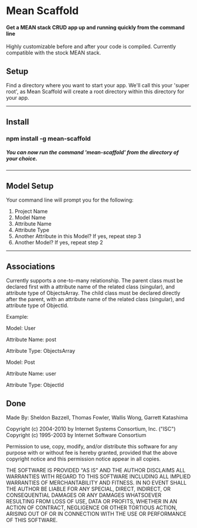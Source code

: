 <h1>Mean Scaffold</h1>
<h4>Get a MEAN stack CRUD app up and running quickly from the command line</h4>
<p>Highly customizable before and after your code is compiled. Currently compatible with the stock MEAN stack.</p>
<h2>Setup</h2>
<p>Find a directory where you want to start your app. We'll call this your 'super root', as Mean Scaffold will create a root directory within this directory for your app.<p>
<hr>
<h2>Install</h2>
<h3>npm install -g mean-scaffold</h3>
<h5>You can now run the command 'mean-scaffold' from the directory of your choice.</h5>
<hr>
<h2>Model Setup</h2>
<p>Your command line will prompt you for the following:</p>
<ol>
  <li>Project Name</li>
  <li>Model Name</li>
  <li>Attribute Name</li>
  <li>Attribute Type</li>
  <li>Another Attribute in this Model? If yes, repeat step 3</li>
  <li>Another Model? If yes, repeat step 2</li>
</ol>
<hr>
<h2>Associations</h2>
<p>Currently supports a one-to-many relationship. The parent class must be declared first with a attribute name of the related class (singular), and attribute type of ObjectsArray. The child class must be declared directly after the parent, with an attribute name of the related class (singular), and attribute type of ObjectId.</p>
<p>Example:</p>
<p>Model: User</p>
<p>Attribute Name: post</p>
<p>Attribute Type: ObjectsArray</p>
<p>Model: Post</p>
<p>Attribute Name: user</p>
<p>Attribute Type: ObjectId</p>
<h2>Done</h2>

Made By: Sheldon Bazzell, Thomas Fowler, Wallis Wong, Garrett Katashima

Copyright (c) 2004-2010 by Internet Systems Consortium, Inc. ("ISC") Copyright (c) 1995-2003 by Internet Software Consortium

Permission to use, copy, modify, and/or distribute this software for any purpose with or without fee is hereby granted, provided that the above copyright notice and this permission notice appear in all copies.

THE SOFTWARE IS PROVIDED "AS IS" AND THE AUTHOR DISCLAIMS ALL WARRANTIES WITH REGARD TO THIS SOFTWARE INCLUDING ALL IMPLIED WARRANTIES OF MERCHANTABILITY AND FITNESS. IN NO EVENT SHALL THE AUTHOR BE LIABLE FOR ANY SPECIAL, DIRECT, INDIRECT, OR CONSEQUENTIAL DAMAGES OR ANY DAMAGES WHATSOEVER RESULTING FROM LOSS OF USE, DATA OR PROFITS, WHETHER IN AN ACTION OF CONTRACT, NEGLIGENCE OR OTHER TORTIOUS ACTION, ARISING OUT OF OR IN CONNECTION WITH THE USE OR PERFORMANCE OF THIS SOFTWARE.
